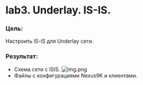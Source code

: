 # lab3. Underlay. IS-IS.
### Цель:
Настроить IS-IS для Underlay сети.
### Результат:
- Схема сети с ISIS.
![img.png](img.png)
- Файлы с конфигурациями Nexus9K и клиентами.

